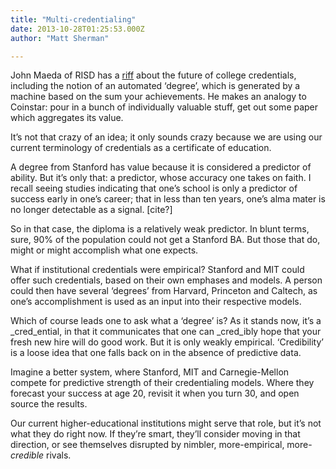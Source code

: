 ```yaml
---
title: "Multi-credentialing"
date: 2013-10-28T01:25:53.000Z
author: "Matt Sherman"

---
```


John Maeda of RISD has a [riff](https://www.linkedin.com/today/post/article/20131025193453-34374336-disrupting-the-diploma-a-college-president-s-view-of-the-future?trk=mp-author-card&amp;_mSplash=1) about the future of college credentials, including the notion of an automated ‘degree’, which is generated by a machine based on the sum your achievements. He makes an analogy to Coinstar: pour in a bunch of individually valuable stuff, get out some paper which aggregates its value.

It’s not that crazy of an idea; it only sounds crazy because we are using our current terminology of credentials as a certificate of education.

A degree from Stanford has value because it is considered a predictor of ability. But it’s only that: a predictor, whose accuracy one takes on faith. I recall seeing studies indicating that one’s school is only a predictor of success early in one’s career; that in less than ten years, one’s alma mater is no longer detectable as a signal. [cite?]

So in that case, the diploma is a relatively weak predictor. In blunt terms, sure, 90% of the population could not get a Stanford BA. But those that do, might or might accomplish what one expects.

What if institutional credentials were empirical? Stanford and MIT could offer such credentials, based on their own emphases and models. A person could then have several ‘degrees’ from Harvard, Princeton and Caltech, as one’s accomplishment is used as an input into their respective models.

Which of course leads one to ask what a ‘degree’ is? As it stands now, it’s a _cred_ential, in that it communicates that one can _cred_ibly hope that your fresh new hire will do good work. But it is only weakly empirical. ‘Credibility’ is a loose idea that one falls back on in the absence of predictive data.

Imagine a better system, where Stanford, MIT and Carnegie-Mellon compete for predictive strength of their credentialing models. Where they forecast your success at age 20, revisit it when you turn 30, and open source the results.

Our current higher-educational institutions might serve that role, but it’s not what they do right now. If they’re smart, they’ll consider moving in that direction, or see themselves disrupted by nimbler, more-empirical, more-_credible_ rivals.
